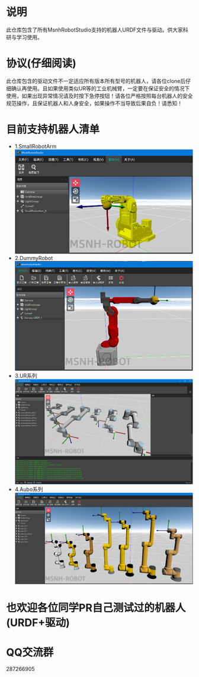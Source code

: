 # 说明
此仓库包含了所有MsnhRobotStudio支持的机器人URDF文件与驱动。供大家科研与学习使用。
# 协议(仔细阅读)
此仓库包含的驱动文件不一定适应所有版本所有型号的机器人，请各位clone后仔细确认再使用。且如果使用类似UR等的工业机械臂，一定要在保证安全的情况下使用，如果出现异常情况请及时按下急停按钮！请各位严格按照每台机器人的安全规范操作，且保证机器人和人身安全，如果操作不当导致后果自负！请悉知！
# 目前支持机器人清单
- 1.SmallRobotArm
![](Robots/SmallRobotArm/img/SmallRobotArm.png)
- 2.DummyRobot
![](Robots/DummyRobot/img/DummyRobot.png)
- 3.UR系列
![](Robots/UR_Series/img/UR_Series.png)
- 4.Aubo系列
![](Robots/Aubo_Series/img/Aubo_Series.png)
# 也欢迎各位同学PR自己测试过的机器人(URDF+驱动)
# QQ交流群
287266905
